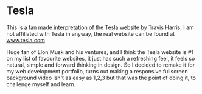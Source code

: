 # Tesla

This is a fan made interpretation of the Tesla website by Travis Harris, I am not affiliated with Tesla in anyway, the real website can be found at www.tesla.com

Huge fan of Elon Musk and his ventures, and I think the Tesla website is #1 on my list of favourite websites, it just has such a refreshing feel, it feels so natural, simple and forward thinking in design. So I decided to remake it for my web development portfolio, turns out making a responsive fullscreen background video isn't as easy as 1,2,3 but that was the point of doing it, to challenge myself and learn.
